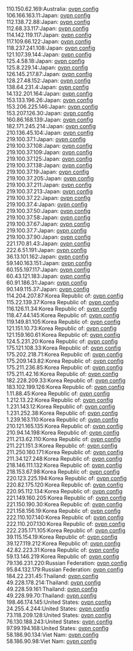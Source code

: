 110.150.62.169:Australia: [ovpn config](vpn/110_150_62_169.ovpn)  
106.166.163.11:Japan: [ovpn config](vpn/106_166_163_11.ovpn)  
112.138.72.88:Japan: [ovpn config](vpn/112_138_72_88.ovpn)  
112.68.33.117:Japan: [ovpn config](vpn/112_68_33_117.ovpn)  
114.142.119.117:Japan: [ovpn config](vpn/114_142_119_117.ovpn)  
117.109.66.122:Japan: [ovpn config](vpn/117_109_66_122.ovpn)  
118.237.241.108:Japan: [ovpn config](vpn/118_237_241_108.ovpn)  
121.107.39.144:Japan: [ovpn config](vpn/121_107_39_144.ovpn)  
125.4.58.18:Japan: [ovpn config](vpn/125_4_58_18.ovpn)  
125.8.229.14:Japan: [ovpn config](vpn/125_8_229_14.ovpn)  
126.145.217.87:Japan: [ovpn config](vpn/126_145_217_87.ovpn)  
128.27.48.152:Japan: [ovpn config](vpn/128_27_48_152.ovpn)  
138.64.231.4:Japan: [ovpn config](vpn/138_64_231_4.ovpn)  
14.132.201.164:Japan: [ovpn config](vpn/14_132_201_164.ovpn)  
153.133.196.26:Japan: [ovpn config](vpn/153_133_196_26.ovpn)  
153.206.225.146:Japan: [ovpn config](vpn/153_206_225_146.ovpn)  
153.207.126.30:Japan: [ovpn config](vpn/153_207_126_30.ovpn)  
160.86.168.139:Japan: [ovpn config](vpn/160_86_168_139.ovpn)  
182.171.245.214:Japan: [ovpn config](vpn/182_171_245_214.ovpn)  
210.136.45.104:Japan: [ovpn config](vpn/210_136_45_104.ovpn)  
219.100.37.1:Japan: [ovpn config](vpn/219_100_37_1.ovpn)  
219.100.37.108:Japan: [ovpn config](vpn/219_100_37_108.ovpn)  
219.100.37.109:Japan: [ovpn config](vpn/219_100_37_109.ovpn)  
219.100.37.125:Japan: [ovpn config](vpn/219_100_37_125.ovpn)  
219.100.37.138:Japan: [ovpn config](vpn/219_100_37_138.ovpn)  
219.100.37.19:Japan: [ovpn config](vpn/219_100_37_19.ovpn)  
219.100.37.205:Japan: [ovpn config](vpn/219_100_37_205.ovpn)  
219.100.37.211:Japan: [ovpn config](vpn/219_100_37_211.ovpn)  
219.100.37.213:Japan: [ovpn config](vpn/219_100_37_213.ovpn)  
219.100.37.22:Japan: [ovpn config](vpn/219_100_37_22.ovpn)  
219.100.37.4:Japan: [ovpn config](vpn/219_100_37_4.ovpn)  
219.100.37.50:Japan: [ovpn config](vpn/219_100_37_50.ovpn)  
219.100.37.58:Japan: [ovpn config](vpn/219_100_37_58.ovpn)  
219.100.37.67:Japan: [ovpn config](vpn/219_100_37_67.ovpn)  
219.100.37.7:Japan: [ovpn config](vpn/219_100_37_7.ovpn)  
219.100.37.90:Japan: [ovpn config](vpn/219_100_37_90.ovpn)  
221.170.81.43:Japan: [ovpn config](vpn/221_170_81_43.ovpn)  
222.6.51.191:Japan: [ovpn config](vpn/222_6_51_191.ovpn)  
36.13.101.162:Japan: [ovpn config](vpn/36_13_101_162.ovpn)  
59.140.163.151:Japan: [ovpn config](vpn/59_140_163_151.ovpn)  
60.155.197.117:Japan: [ovpn config](vpn/60_155_197_117.ovpn)  
60.43.121.183:Japan: [ovpn config](vpn/60_43_121_183.ovpn)  
60.91.186.31:Japan: [ovpn config](vpn/60_91_186_31.ovpn)  
90.149.115.37:Japan: [ovpn config](vpn/90_149_115_37.ovpn)  
114.204.207.87:Korea Republic of: [ovpn config](vpn/114_204_207_87.ovpn)  
115.22.139.37:Korea Republic of: [ovpn config](vpn/115_22_139_37.ovpn)  
116.126.11.34:Korea Republic of: [ovpn config](vpn/116_126_11_34.ovpn)  
118.47.44.145:Korea Republic of: [ovpn config](vpn/118_47_44_145.ovpn)  
119.149.81.105:Korea Republic of: [ovpn config](vpn/119_149_81_105.ovpn)  
121.151.10.73:Korea Republic of: [ovpn config](vpn/121_151_10_73.ovpn)  
121.159.160.61:Korea Republic of: [ovpn config](vpn/121_159_160_61.ovpn)  
124.5.231.20:Korea Republic of: [ovpn config](vpn/124_5_231_20.ovpn)  
175.121.108.33:Korea Republic of: [ovpn config](vpn/175_121_108_33.ovpn)  
175.202.218.71:Korea Republic of: [ovpn config](vpn/175_202_218_71.ovpn)  
175.209.143.82:Korea Republic of: [ovpn config](vpn/175_209_143_82.ovpn)  
175.211.236.85:Korea Republic of: [ovpn config](vpn/175_211_236_85.ovpn)  
175.211.42.16:Korea Republic of: [ovpn config](vpn/175_211_42_16.ovpn)  
182.228.209.33:Korea Republic of: [ovpn config](vpn/182_228_209_33.ovpn)  
183.102.199.126:Korea Republic of: [ovpn config](vpn/183_102_199_126.ovpn)  
1.11.88.45:Korea Republic of: [ovpn config](vpn/1_11_88_45.ovpn)  
1.212.13.22:Korea Republic of: [ovpn config](vpn/1_212_13_22.ovpn)  
1.231.143.12:Korea Republic of: [ovpn config](vpn/1_231_143_12.ovpn)  
1.231.252.38:Korea Republic of: [ovpn config](vpn/1_231_252_38.ovpn)  
1.239.163.110:Korea Republic of: [ovpn config](vpn/1_239_163_110.ovpn)  
210.121.165.135:Korea Republic of: [ovpn config](vpn/210_121_165_135.ovpn)  
210.94.14.198:Korea Republic of: [ovpn config](vpn/210_94_14_198.ovpn)  
211.213.62.110:Korea Republic of: [ovpn config](vpn/211_213_62_110.ovpn)  
211.221.151.3:Korea Republic of: [ovpn config](vpn/211_221_151_3.ovpn)  
211.250.160.171:Korea Republic of: [ovpn config](vpn/211_250_160_171.ovpn)  
211.34.127.248:Korea Republic of: [ovpn config](vpn/211_34_127_248.ovpn)  
218.146.111.132:Korea Republic of: [ovpn config](vpn/218_146_111_132.ovpn)  
218.153.67.98:Korea Republic of: [ovpn config](vpn/218_153_67_98.ovpn)  
220.123.225.194:Korea Republic of: [ovpn config](vpn/220_123_225_194.ovpn)  
220.82.175.120:Korea Republic of: [ovpn config](vpn/220_82_175_120.ovpn)  
220.95.112.134:Korea Republic of: [ovpn config](vpn/220_95_112_134.ovpn)  
221.149.160.205:Korea Republic of: [ovpn config](vpn/221_149_160_205.ovpn)  
221.150.190.30:Korea Republic of: [ovpn config](vpn/221_150_190_30.ovpn)  
221.158.156.19:Korea Republic of: [ovpn config](vpn/221_158_156_19.ovpn)  
222.110.107.140:Korea Republic of: [ovpn config](vpn/222_110_107_140.ovpn)  
222.110.207.130:Korea Republic of: [ovpn config](vpn/222_110_207_130.ovpn)  
222.235.171.105:Korea Republic of: [ovpn config](vpn/222_235_171_105.ovpn)  
39.115.154.19:Korea Republic of: [ovpn config](vpn/39_115_154_19.ovpn)  
39.127.119.212:Korea Republic of: [ovpn config](vpn/39_127_119_212.ovpn)  
42.82.223.31:Korea Republic of: [ovpn config](vpn/42_82_223_31.ovpn)  
59.13.146.219:Korea Republic of: [ovpn config](vpn/59_13_146_219.ovpn)  
79.136.231.220:Russian Federation: [ovpn config](vpn/79_136_231_220.ovpn)  
95.84.132.179:Russian Federation: [ovpn config](vpn/95_84_132_179.ovpn)  
184.22.231.45:Thailand: [ovpn config](vpn/184_22_231_45.ovpn)  
49.228.178.214:Thailand: [ovpn config](vpn/49_228_178_214.ovpn)  
49.228.59.161:Thailand: [ovpn config](vpn/49_228_59_161.ovpn)  
49.228.99.70:Thailand: [ovpn config](vpn/49_228_99_70.ovpn)  
198.46.174.145:United States: [ovpn config](vpn/198_46_174_145.ovpn)  
24.255.4.244:United States: [ovpn config](vpn/24_255_4_244.ovpn)  
73.118.209.128:United States: [ovpn config](vpn/73_118_209_128.ovpn)  
76.130.188.243:United States: [ovpn config](vpn/76_130_188_243.ovpn)  
97.99.194.168:United States: [ovpn config](vpn/97_99_194_168.ovpn)  
58.186.90.134:Viet Nam: [ovpn config](vpn/58_186_90_134.ovpn)  
58.186.90.98:Viet Nam: [ovpn config](vpn/58_186_90_98.ovpn)  
